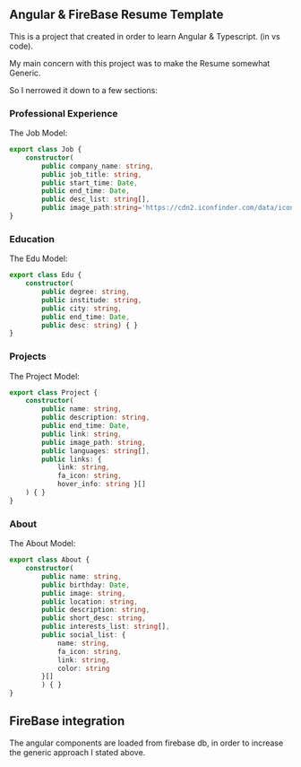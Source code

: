 ## Angular & FireBase Resume Template 
This is a project that created in order to learn Angular & Typescript. (in vs code).

My main concern with this project was to make the Resume somewhat Generic.

So I nerrowed it down to a few sections:

### Professional Experience
The Job Model:
``` typescript
export class Job {
    constructor(
        public company_name: string, 
        public job_title: string, 
        public start_time: Date, 
        public end_time: Date, 
        public desc_list: string[], 
        public image_path:string='https://cdn2.iconfinder.com/data/icons/metro-ui-icon-set/512/Work_Network.png') { }
}
```

### Education
The Edu Model:
``` typescript
export class Edu {
    constructor(
        public degree: string, 
        public institude: string,
        public city: string, 
        public end_time: Date, 
        public desc: string) { }
}
```

### Projects
The Project Model:
``` typescript
export class Project {
    constructor(
        public name: string,
        public description: string,
        public end_time: Date,
        public link: string,
        public image_path: string,
        public languages: string[],
        public links: { 
            link: string, 
            fa_icon: string, 
            hover_info: string }[]
    ) { }
}
```
### About
The About Model:
``` typescript
export class About {
    constructor(
        public name: string, 
        public birthday: Date, 
        public image: string, 
        public location: string, 
        public description: string,
        public short_desc: string,
        public interests_list: string[], 
        public social_list: {
            name: string,
            fa_icon: string,
            link: string,
            color: string
        }[]
        ) { }
}
```

## FireBase integration
The angular components are loaded from firebase db, in order to increase the generic approach I stated above. 